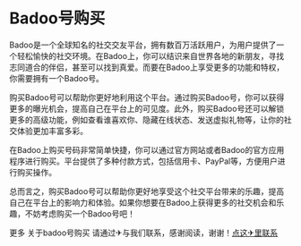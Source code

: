 # Badoo号购买

Badoo是一个全球知名的社交交友平台，拥有数百万活跃用户，为用户提供了一个轻松愉快的社交环境。在Badoo上，你可以结识来自世界各地的新朋友，寻找志同道合的伴侣，甚至可以找到真爱。而要在Badoo上享受更多的功能和特权，你需要拥有一个Badoo号。

购买Badoo号可以帮助你更好地利用这个平台。通过购买Badoo号，你可以获得更多的曝光机会，提高自己在平台上的可见度。此外，购买Badoo号还可以解锁更多的高级功能，例如查看谁喜欢你、隐藏在线状态、发送虚拟礼物等，让你的社交体验更加丰富多彩。

在Badoo上购买号码非常简单快捷，你可以通过官方网站或者Badoo的官方应用程序进行购买。平台提供了多种付款方式，包括信用卡、PayPal等，方便用户进行购买操作。

总而言之，购买Badoo号可以帮助你更好地享受这个社交平台带来的乐趣，提高自己在平台上的影响力和体验。如果你想要在Badoo上获得更多的社交机会和乐趣，不妨考虑购买一个Badoo号吧！

更多 关于badoo号购买 请通过✈与我们联系，感谢阅读，谢谢！[点这✈里联系](https://d.k02.cc)
